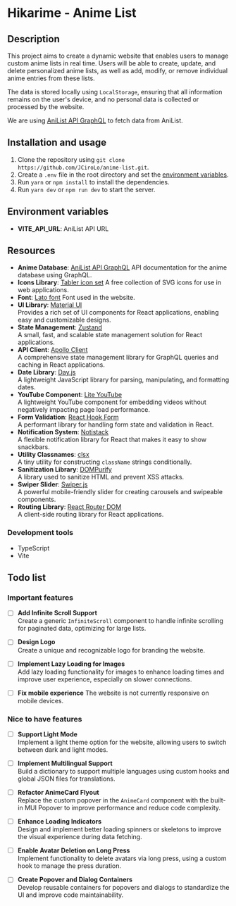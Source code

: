 # Hikarime - Anime List

## Description

This project aims to create a dynamic website that enables users to manage custom anime lists in real time. Users will be able to create, update, and delete personalized anime lists, as well as add, modify, or remove individual anime entries from these lists.

The data is stored locally using `LocalStorage`, ensuring that all information remains on the user's device, and no personal data is collected or processed by the website.

We are using [AniList API GraphQL](https://anilist.gitbook.io/anilist-apiv2-docs) to fetch data from AniList.

## Installation and usage

1. Clone the repository using `git clone https://github.com/JCiroLo/anime-list.git`.
2. Create a `.env` file in the root directory and set the [environment variables](#environment-variables).
3. Run `yarn` or `npm install` to install the dependencies.
4. Run `yarn dev` or `npm run dev` to start the server.

## Environment variables

- **VITE_API_URL**: AniList API URL

## Resources

- **Anime Database**: [AniList API GraphQL](https://anilist.gitbook.io/anilist-apiv2-docs)
  API documentation for the anime database using GraphQL.
- **Icons Library**: [Tabler icon set](https://tabler.io/icons)
  A free collection of SVG icons for use in web applications.
- **Font**: [Lato font](https://fonts.google.com/specimen/Lato)
  Font used in the website.
- **UI Library**: [Material UI](https://mui.com/material-ui/getting-started)  
  Provides a rich set of UI components for React applications, enabling easy and customizable designs.
- **State Management**: [Zustand](https://github.com/pmndrs/zustand)  
  A small, fast, and scalable state management solution for React applications.
- **API Client**: [Apollo Client](https://www.apollographql.com/docs/react/)  
  A comprehensive state management library for GraphQL queries and caching in React applications.
- **Date Library**: [Day.js](https://day.js.org/)  
  A lightweight JavaScript library for parsing, manipulating, and formatting dates.
- **YouTube Component**: [Lite YouTube](https://github.com/justinribeiro/lite-youtube)  
  A lightweight YouTube component for embedding videos without negatively impacting page load performance.
- **Form Validation**: [React Hook Form](https://www.react-hook-form.com/)  
  A performant library for handling form state and validation in React.
- **Notification System**: [Notistack](https://notistack.com/)  
  A flexible notification library for React that makes it easy to show snackbars.
- **Utility Classnames**: [clsx](https://github.com/lukeed/clsx)  
  A tiny utility for constructing `className` strings conditionally.
- **Sanitization Library**: [DOMPurify](https://github.com/cure53/DOMPurify)  
  A library used to sanitize HTML and prevent XSS attacks.
- **Swiper Slider**: [Swiper.js](https://swiperjs.com/)  
  A powerful mobile-friendly slider for creating carousels and swipeable components.
- **Routing Library**: [React Router DOM](https://reactrouter.com/en/main)  
  A client-side routing library for React applications.

### Development tools

- TypeScript
- Vite



## Todo list

### Important features

- [ ] **Add Infinite Scroll Support**  
  Create a generic `InfiniteScroll` component to handle infinite scrolling for paginated data, optimizing for large lists.

- [ ] **Design Logo**  
  Create a unique and recognizable logo for branding the website.

- [ ] **Implement Lazy Loading for Images**  
  Add lazy loading functionality for images to enhance loading times and improve user experience, especially on slower connections.

- [ ] **Fix mobile experience**
  The website is not currently responsive on mobile devices.

### Nice to have features

- [ ] **Support Light Mode**  
  Implement a light theme option for the website, allowing users to switch between dark and light modes.

- [ ] **Implement Multilingual Support**  
  Build a dictionary to support multiple languages using custom hooks and global JSON files for translations.

- [ ] **Refactor AnimeCard Flyout**  
  Replace the custom popover in the `AnimeCard` component with the built-in MUI Popover to improve performance and reduce code complexity.

- [ ] **Enhance Loading Indicators**  
  Design and implement better loading spinners or skeletons to improve the visual experience during data fetching.

- [ ] **Enable Avatar Deletion on Long Press**  
  Implement functionality to delete avatars via long press, using a custom hook to manage the press duration.

- [ ] **Create Popover and Dialog Containers**  
  Develop reusable containers for popovers and dialogs to standardize the UI and improve code maintainability.

